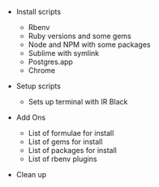 - Install scripts
  - Rbenv
  - Ruby versions and some gems
  - Node and NPM with some packages
  - Sublime with symlink
  - Postgres.app
  - Chrome

- Setup scripts
  - Sets up terminal with IR Black

- Add Ons
  - List of formulae for install
  - List of gems for install
  - List of packages for install
  - List of rbenv plugins

- Clean up
